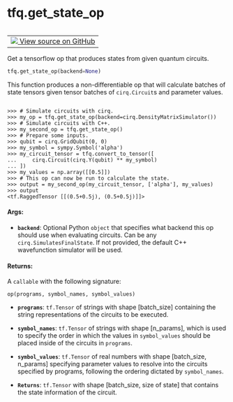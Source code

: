 <div itemscope itemtype="http://developers.google.com/ReferenceObject">
<meta itemprop="name" content="tfq.get_state_op" />
<meta itemprop="path" content="Stable" />
</div>

# tfq.get_state_op

<!-- Insert buttons and diff -->

<table class="tfo-notebook-buttons tfo-api" align="left">

<td>
  <a target="_blank" href="https://github.com/tensorflow/quantum/tree/master/tensorflow_quantum/core/ops/circuit_execution_ops.py">
    <img src="https://www.tensorflow.org/images/GitHub-Mark-32px.png" />
    View source on GitHub
  </a>
</td></table>



Get a tensorflow op that produces states from given quantum circuits.

``` python
tfq.get_state_op(backend=None)
```



<!-- Placeholder for "Used in" -->

This function produces a non-differentiable op that will calculate
batches of state tensors given tensor batches of `cirq.Circuit`s and
parameter values.


```

>>> # Simulate circuits with cirq.
>>> my_op = tfq.get_state_op(backend=cirq.DensityMatrixSimulator())
>>> # Simulate circuits with C++.
>>> my_second_op = tfq.get_state_op()
>>> # Prepare some inputs.
>>> qubit = cirq.GridQubit(0, 0)
>>> my_symbol = sympy.Symbol('alpha')
>>> my_circuit_tensor = tfq.convert_to_tensor([
...     cirq.Circuit(cirq.Y(qubit) ** my_symbol)
... ])
>>> my_values = np.array([[0.5]])
>>> # This op can now be run to calculate the state.
>>> output = my_second_op(my_circuit_tensor, ['alpha'], my_values)
>>> output
<tf.RaggedTensor [[(0.5+0.5j), (0.5+0.5j)]]>

```


#### Args:


* <b>`backend`</b>: Optional Python `object` that specifies what backend this op
    should use when evaluating circuits. Can be any
    `cirq.SimulatesFinalState`. If not provided, the default C++
    wavefunction simulator will be used.


#### Returns:

A `callable` with the following signature:

```op(programs, symbol_names, symbol_values)```


* <b>`programs`</b>: `tf.Tensor` of strings with shape [batch_size] containing
    the string representations of the circuits to be executed.
* <b>`symbol_names`</b>: `tf.Tensor` of strings with shape [n_params], which
    is used to specify the order in which the values in
    `symbol_values` should be placed inside of the circuits in
    `programs`.
* <b>`symbol_values`</b>: `tf.Tensor` of real numbers with shape
    [batch_size, n_params] specifying parameter values to resolve
    into the circuits specified by programs, following the ordering
    dictated by `symbol_names`.

* <b>`Returns`</b>:     `tf.Tensor` with shape [batch_size, <ragged> size of state] that
    contains the state information of the circuit.